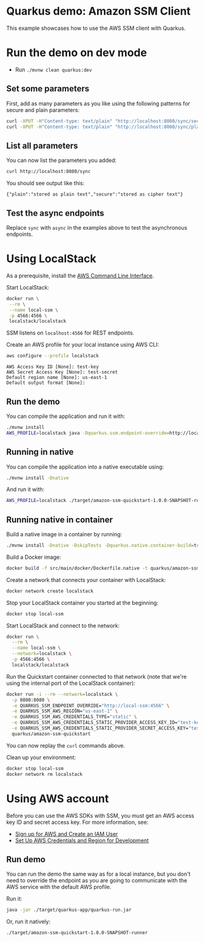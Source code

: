 # Quarkus demo: Amazon SSM Client

This example showcases how to use the AWS SSM client with Quarkus.

# Run the demo on dev mode

- Run `./mvnw clean quarkus:dev`

## Set some parameters

First, add as many parameters as you like using the following patterns for secure and plain parameters:

```sh
curl -XPUT -H"Content-type: text/plain" "http://localhost:8080/sync/secure?secure=true" -d"stored as cipher text"
curl -XPUT -H"Content-type: text/plain" "http://localhost:8080/sync/plain" -d"stored as plain text"
```

## List all parameters

You can now list the parameters you added:

```sh
curl http://localhost:8080/sync
```

You should see output like this:

```plain
{"plain":"stored as plain text","secure":"stored as cipher text"}
```

## Test the async endpoints

Replace `sync` with `async` in the examples above to test the asynchronous endpoints.

# Using LocalStack

As a prerequisite, install the [AWS Command Line Interface](https://docs.aws.amazon.com/cli/latest/userguide/cli-chap-install.html).

Start LocalStack:

 ```sh
 docker run \
  --rm \
  --name local-ssm \
  -p 4566:4566 \
  localstack/localstack
```

SSM listens on `localhost:4566` for REST endpoints.

Create an AWS profile for your local instance using AWS CLI:

```sh
aws configure --profile localstack
```

```plain
AWS Access Key ID [None]: test-key
AWS Secret Access Key [None]: test-secret
Default region name [None]: us-east-1
Default output format [None]:
```

## Run the demo

You can compile the application and run it with:

```sh
./mvnw install
AWS_PROFILE=localstack java -Dquarkus.ssm.endpoint-override=http://localhost:4566 -jar ./target/quarkus-app/quarkus-run.jar
```

## Running in native

You can compile the application into a native executable using:

```sh
./mvnw install -Dnative
```

And run it with:

```sh
AWS_PROFILE=localstack ./target/amazon-ssm-quickstart-1.0.0-SNAPSHOT-runner -Dquarkus.ssm.endpoint-override=http://localhost:4566
```

## Running native in container

Build a native image in a container by running:

```sh
./mvnw install -Dnative -DskipTests -Dquarkus.native.container-build=true
```

Build a Docker image:

```sh
docker build -f src/main/docker/Dockerfile.native -t quarkus/amazon-ssm-quickstart .
```

Create a network that connects your container with LocalStack:

```sh
docker network create localstack
```

Stop your LocalStack container you started at the beginning:

```sh
docker stop local-ssm
```

Start LocalStack and connect to the network:

```sh
docker run \
  --rm \
  --name local-ssm \
  --network=localstack \
  -p 4566:4566 \
  localstack/localstack
```

Run the Quickstart container connected to that network (note that we're using the internal port of the LocalStack container):

```sh
docker run -i --rm --network=localstack \
  -p 8080:8080 \
  -e QUARKUS_SSM_ENDPOINT_OVERRIDE="http://local-ssm:4566" \
  -e QUARKUS_SSM_AWS_REGION="us-east-1" \
  -e QUARKUS_SSM_AWS_CREDENTIALS_TYPE="static" \
  -e QUARKUS_SSM_AWS_CREDENTIALS_STATIC_PROVIDER_ACCESS_KEY_ID="test-key" \
  -e QUARKUS_SSM_AWS_CREDENTIALS_STATIC_PROVIDER_SECRET_ACCESS_KEY="test-secret" \
  quarkus/amazon-ssm-quickstart
```

You can now replay the `curl` commands above.

Clean up your environment:

```sh
docker stop local-ssm
docker network rm localstack
```

# Using AWS account

Before you can use the AWS SDKs with SSM, you must get an AWS access key ID and secret access key.
For more information, see:
 - [Sign up for AWS and Create an IAM User](https://docs.aws.amazon.com/sdk-for-java/v2/developer-guide/signup-create-iam-user.html)
 - [Set Up AWS Credentials and Region for Development](https://docs.aws.amazon.com/sdk-for-java/v2/developer-guide/setup-credentials.html)

## Run demo

You can run the demo the same way as for a local instance, but you don't need to override the endpoint as you are going to communicate with the AWS service with the default AWS profile.

Run it:

```sh
java -jar ./target/quarkus-app/quarkus-run.jar
```

Or, run it natively:

```sh
./target/amazon-ssm-quickstart-1.0.0-SNAPSHOT-runner
```
